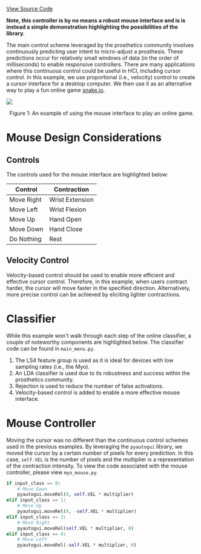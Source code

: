 [View Source Code](https://github.com/libemg/LibEMG_Cursor_Showcase)

**Note, this controller is by no means a robust mouse interface and is is instead a simple demonstration highlighting the possibilities of the library.**

The main control scheme leveraged by the prosthetics community involves continuously predicting user intent to micro-adjust a prosthesis. These predictions occur for relatively small windows of data (in the order of milliseconds) to enable responsive controllers. There are many applications where this continuous control could be useful in HCI, including cursor control. In this example, we use proportional (i.e., velocity) control to create a cursor interface for a desktop computer. We then use it as an alternative way to play a fun online game [snake.io](https://snake.io/).

![](Snake-Demo.gif)
<center> <p> Figure 1: An example of using the mouse interface to play an online game. </p> </center>

# Mouse Design Considerations

## Controls
The controls used for the mouse interface are highlighted below:

| Control| Contraction |
| --- | --- |
| Move Right | Wrist Extension | 
| Move Left | Wrist Flexion |
| Move Up | Hand Open | 
| Move Down | Hand Close | 
| Do Nothing | Rest |

## Velocity Control
Velocity-based control should be used to enable more efficient and effective cursor control. Therefore, in this example, when users contract harder, the cursor will move faster in the specified direction. Alternatively, more precise control can be achieved by eliciting lighter contractions. 

# Classifier
While this example won't walk through each step of the online classifier, a couple of noteworthy components are highlighted below. The classifier code can be found in `main_menu.py`.

1. The LS4 feature group is used as it is ideal for devices with low sampling rates (i.e., the Myo).
1. An LDA classifier is used due to its robustness and success within the prosthetics community.
1. Rejection is used to reduce the number of false activations.
1. Velocity-based control is added to enable a more effective mouse interface. 

# Mouse Controller 
Moving the cursor was no different than the continuous control schemes used in the previous examples. By leveraging the `pyautogui` library, we moved the cursor by a certain number of pixels for every prediction. In this case, `self.VEL` is the number of pixels and the multiplier is a representation of the contraction intensity. To view the code associated with the mouse controller, please view `myo_mouse.py`.

```Python
if input_class == 0:
    # Move Down
    pyautogui.moveRel(0, self.VEL * multiplier)
elif input_class == 1:
    # Move Up
    pyautogui.moveRel(0, -self.VEL * multiplier)
elif input_class == 3:
    # Move Right
    pyautogui.moveRel(self.VEL * multiplier, 0)
elif input_class == 4:
    # Move Left
    pyautogui.moveRel(-self.VEL * multiplier, 0)
```